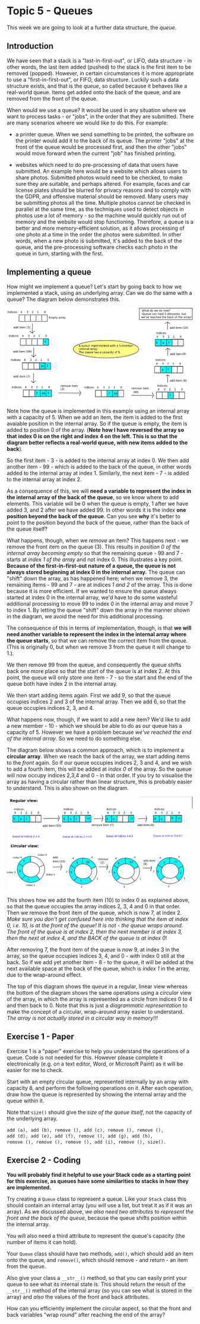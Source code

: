 Topic 5 - Queues
================

This week we are going to look at a further data structure, the _queue_.

Introduction
------------

We have seen that a stack is a "last-in-first-out", or LIFO, data structure - in other words, the last item added (pushed) to the stack is the first item to be removed (popped). However, in certain circumstances it is more appropriate to use a "first-in-first-out", or FIFO, data structure. Luckily such a data structure exists, and that is the _queue_, so called because it behaves like a real-world queue. Items get added onto the back of the queue, and are removed from the front of the queue.

When would we use a queue? It would be used in any situation where we want to process tasks - or "jobs", in the order that they are submitted. There are many scenarios wheere we would like to do this. For example:

*   a printer queue. When we send something to be printed, the software on the printer would add it to the back of its queue. The printer "jobs" at the front of the queue would be processed first, and then the other "jobs" would move forward when the current "job" has finished printing.
    
*   websites which need to do pre-processing of data that users have submitted. An example here would be a website which allows users to share photos. Submitted photos would need to be checked, to make sure they are suitable, and perhaps altered. For example, faces and car license plates should be blurred for privacy reasons and to comply with the GDPR, and offensive material should be removed. Many users may be submitting photos all the time. Multiple photos cannot be checked in parallel at the same time, as the techniques used to detect objects in photos use a lot of memory - so the machine would quickly run out of memory and the website would stop functioning. Therefore, a queue is a better and more memory-efficient solution, as it allows processing of one photo at a time in the order the photos were submitted. In other words, when a new photo is submitted, it's added to the back of the queue, and the pre-processing software checks each photo in the queue in turn, starting with the first.
    

Implementing a queue
--------------------

How might we implement a queue? Let's start by going back to how we implemented a stack, using an underlying array. Can we do the same with a queue? The diagram below demonstrates this.

![Queue with capacity of 5](../images/queues.png)

Note how the queue is implemented in this example using an internal array with a capacity of 5. When we add an item, the item is added to the first avaiable position in the internal array. So if the queue is empty, the item is added to position 0 of the array. (**Note how I have reversed the array so that index 0 is on the right and index 4 on the left. This is so that the diagram better reflects a real-world queue, with new items added to the back**).

So the first item - 3 - is added to the internal array at index 0. We then add another item - 99 - which is added to the back of the queue, in other words added to the internal array at index 1. Similarly, the next item - 7 - is added to the internal array at index 2.

As a consequence of this, we will **need a variable to represent the index in the internal array of the back of the queue**, so we know where to add elements. This variable will be 0 when the queue is empty, 1 after we have added 3, and 2 after we have added 99. In other words it is the index **one position beyond the back of the queue**. Can you see **why** it's better to point to the position beyond the back of the queue, rather than the back of the queue itself?

What happens, though, when we _remove_ an item? This happens next - we remove the front item on the queue (3). This results in _position 0 of the internal array becoming empty_ so that the remaining queue - 99 and 7 - starts at _index 1 of the array_ and not index 0. This illustrates a key point. **Because of the first-in-first-out nature of a queue, the queue is not always stored beginning at index 0 in the internal array.** The queue can "shift" down the array, as has happened here; when we remove 3, the remaining items - 99 and 7 - are at indices _1 and 2_ of the array. This is done because it is more efficient. If we wanted to ensure the queue always started at index 0 in the internal array, we'd have to do some wasteful additional processing to move 99 to index 0 in the internal array and move 7 to index 1. By letting the queue "shift" down the array in the manner shown in the diagram, we avoid the need for this additional processing.

The consequence of this in terms of implementation, though, is that **we will need another variable to represent the index in the internal array where the queue starts**, so that we can remove the correct item from the queue. (This is originally 0, but when we remove 3 from the queue it will change to 1.).

We then remove 99 from the queue, and consequently the queue shifts back one more place so that the start of the queue is at index 2. At this point, the queue will only store one item - 7 - so the start and the end of the queue both have index 2 in the internal array.

We then start adding items again. First we add 9, so that the queue occupies indices 2 and 3 of the internal array. Then we add 6, so that the queue occupies indices 2, 3, and 4.

What happens now, though, if we want to add a new item? We'd like to add a new member - 10 - which we should be able to do as our queue has a capacity of 5. However we have a problem because _we've reached the end of the internal array_. So we need to do something else.

The diagram below shows a common approach, which is to implement a **circular array**. When we reach the back of the array, we start adding items to the _front_ again. So if our queue occupies indices 2, 3 and 4, and we wish to add a fourth item, this will be added at _index 0_ of the array. So the queue will now occupy indices 2,3,4 and 0 - in that order. If you try to visualise the array as having a circular rather than linear structure, this is probably easier to understand. This is also shown on the diagram.

![Circular Queue](../images/queues2.png)

This shows how we add the fourth item (10) to index 0 as explained above, so that the queue occupies the array indices 2, 3, 4 and 0 in that order. Then we remove the front item of the queue, which is now 7, at index 2. _Make sure you don't get confused here into thinking that the item at index 0, i.e. 10, is at the front of the queue! It is not - the queue wraps around. The front of the queue is at index 2, then the next member is at index 3, then the next at index 4, and the BACK of the queue is at index 0_!

After removing 7, the front item of the queue is now 9, at index 3 in the array, so the queue occupies indices 3, 4, and 0 - with index 0 still at the back. So if we add yet another item - 8 - to the queue, it will be added at the next available space at the back of the queue, which is _index 1_ in the array, due to the wrap-around effect.

The top of this diagram shows the queue in a regular, linear view whereas the bottom of the diagram shows the same operations using a _circular_ view of the array, in which the array is represented as a circle from indices 0 to 4 and then back to 0. Note that this is just a _diagrammatic representation_ to make the concept of a circular, wrap-around array easier to understand. _The array is not actually stored in a circular way in memory!!!_

Exercise 1 - Paper
------------------

Exercise 1 is a "paper" exercise to help you understand the operations of a queue. Code is not needed for this. However please complete it electronically (e.g. on a text editor, Word, or Microsoft Paint) as it will be easier for me to check.

Start with an empty circular queue, represented internally by an array with capacity 8, and perform the following operations on it. After each operation, draw how the queue is represented by showing the internal array and the queue within it.

Note that `size()` should give the _size of the queue itself_, not the capacity of the underlying array.

    add (a), add (b), remove (), add (c), remove (), remove (), 
    add (d), add (e), add (f), remove (), add (g), add (h), 
    remove (), remove (), remove (), add (i), remove (), size().
    

Exercise 2 - Coding
-------------------

**You will probably find it helpful to use your Stack code as a starting point for this exercise, as queues have some similarities to stacks in how they are implemented.**

Try creating a `Queue` class to represent a queue. Like your `Stack` class this should contain an internal array (you will use a list, but treat it as if it was an array). As we discussed above, _we also need two attributes to represent the front and the back of the queue_, because the queue shifts position within the internal array.

You will also need a third attribute to represent the queue's capacity (the number of items it can hold).

Your `Queue` class should have two methods, `add()`, which should add an item onto the queue, and `remove()`, which should remove - and return - an item from the queue.

Also give your class a `__str__()` method, so that you can easily print your queue to see what its internal state is. This should return the result of the `__str__()` method of the internal array (so you can see what is stored in the array) and _also_ the values of the front and back attributes.

How can you efficiently implement the circular aspect, so that the front and back variables "wrap round" after reaching the end of the array?

